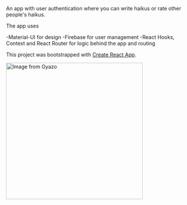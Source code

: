 An app with user authentication where you can write haikus or rate other people's haikus.

The app uses

-Material-UI for design
-Firebase for user management
-React Hooks, Context and React Router for logic behind the app and routing

This project was bootstrapped with [Create React App](https://github.com/facebook/create-react-app).

<img src="https://i.gyazo.com/01d08d93ad4c430c2badc5a52c6207ca.png" alt="Image from Gyazo" width="375"/>

